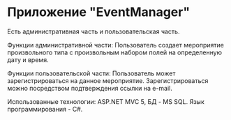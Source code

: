 # Приложение "EventManager"

Есть административная часть и пользовательская часть.

Функции административной части:
Пользователь создает мероприятие произвольного типа с произвольным набором полей на определенную дату и время.

Функции пользовательской части:
Пользователь может зарегистрироваться на данное мероприятие. Зарегистрироваться можно посредством подтверждения ссылки на e-mail.

Использованные технологии: ASP.NET MVC 5, БД - MS SQL.
Язык программирования - C#.

